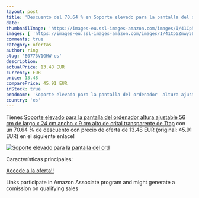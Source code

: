 ```yaml
---
layout: post
title: 'Descuento del 70.64 % en Soporte elevado para la pantalla del ord'
date: 
thumbnailImage: 'https://images-eu.ssl-images-amazon.com/images/I/41Cp5Zmwy5L._SL200_.jpg'
images: [ 'https://images-eu.ssl-images-amazon.com/images/I/41Cp5Zmwy5L._SL200_.jpg' ]
comments: true
category: ofertas
author: ring
slug: 'B0773V1GHW-es'
description:
actualPrice: 13.48 EUR
currency: EUR
price: 13.48
comparePrice: 45.91 EUR
inStock: true
prodname: 'Soporte elevado para la pantalla del ordenador  altura ajustable  56 cm de largo x 24 cm ancho x 9 cm alto  de crital transparente  de Ttap'
country: 'es'
---
```


Tienes [Soporte elevado para la pantalla del ordenador  altura ajustable  56 cm de largo x 24 cm ancho x 9 cm alto  de crital transparente  de Ttap](https://www.amazon.es/dp/B0773V1GHW/?tag=tolees-21) con un 70.64 % de descuento con precio de oferta de 13.48 EUR (original: 45.91 EUR) en el siguiente enlace!

[![Soporte elevado para la pantalla del ord](https://images-eu.ssl-images-amazon.com/images/I/41Cp5Zmwy5L._SL200_.jpg)](https://www.amazon.es/dp/B0773V1GHW/?tag=tolees-21)

Características principales:


[Accede a la oferta!!](https://www.amazon.es/dp/B0773V1GHW/?tag=tolees-21)

Links participate in Amazon Associate program and might generate a comission on qualifying sales


